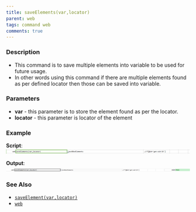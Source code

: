 ```yaml
---
title: saveElements(var,locator)
parent: web
tags: command web
comments: true
---
```


### Description

- This command is to save multiple elements into variable to be used for future usage.
- In other words using this command if there are multiple elements found as per defined locator then those can be saved into variable.

### Parameters

- **var** - this parameter is to store the element found as per the locator.
- **locator** - this parameter is locator of the element

### Example

**Script**:<br/>
![](image/saveElements_01.png)

**Output**:<br/>
![](image/saveElements_02.png)

### See Also

- [`saveElement(var,locator)`](saveElement(var,locator))
- [`web`](index)